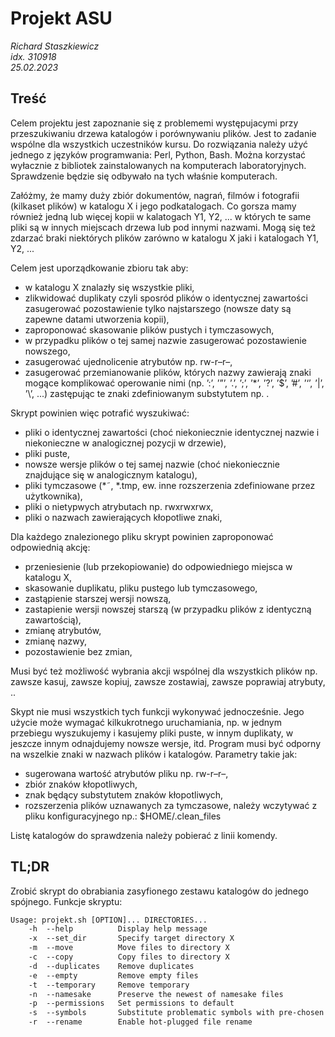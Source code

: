 # Projekt ASU
_Richard Staszkiewicz_ \
_idx. 310918_ \
_25.02.2023_

## Treść
Celem projektu jest zapoznanie się z problememi występujacymi przy przeszukiwaniu drzewa
katalogów i porównywaniu plików. Jest to zadanie wspólne dla wszystkich uczestników kursu.
Do rozwiązania należy użyć jednego z języków programwania: Perl, Python, Bash. Można korzystać wyłacznie z bibliotek zainstalowanych na komputerach laboratoryjnych. Sprawdzenie
będzie się odbywało na tych właśnie komputerach.


Załóżmy, że mamy duży zbiór dokumentów, nagrań, filmów i fotografii (kilkaset plików) w
katalogu X i jego podkatalogach. Co gorsza mamy również jedną lub więcej kopii w kalatogach
Y1, Y2, ... w których te same pliki są w innych miejscach drzewa lub pod innymi nazwami.
Mogą się też zdarzać braki niektórych plików zarówno w katalogu X jaki i katalogach Y1, Y2,
...

Celem jest uporządkowanie zbioru tak aby:
- w katalogu X znalazły się wszystkie pliki,
- zlikwidować duplikaty czyli sposród plików o identycznej zawartości zasugerować pozostawienie tylko najstarszego (nowsze daty są zapewne datami utworzenia kopii),
- zaproponować skasowanie plików pustych i tymczasowych,
- w przypadku plików o tej samej nazwie zasugerować pozostawienie nowszego,
- zasugerować ujednolicenie atrybutów np. rw-r–r–,
- zasugerować przemianowanie plików, których nazwy zawierają znaki mogące komplikować
operowanie nimi (np. ’:’, ’”’, ’.’, ’;’, ’*’, ’?’, ’$’, ’#’, ’‘’, ’|’, ’\’, ...) zastępując te znaki
zdefiniowanym substytutem np. .

Skrypt powinien więc potrafić wyszukiwać:
- pliki o identycznej zawartości (choć niekoniecznie identycznej nazwie i niekonieczne w
analogicznej pozycji w drzewie),
- pliki puste,
- nowsze wersje plików o tej samej nazwie (choć niekoniecznie znajdujące się w analogicznym katalogu),
- pliki tymczasowe (*˜, *.tmp, ew. inne rozszerzenia zdefiniowane przez użytkownika),
- pliki o nietypwych atrybutach np. rwxrwxrwx,
- pliki o nazwach zawierających kłopotliwe znaki,

Dla każdego znalezionego pliku skrypt powinien zaproponować odpowiednią akcję:
- przeniesienie (lub przekopiowanie) do odpowiedniego miejsca w katalogu X,
- skasowanie duplikatu, pliku pustego lub tymczasowego,
- zastąpienie starszej wersji nowszą,
- zastapienie wersji nowszej starszą (w przypadku plików z identyczną zawartością),
- zmianę atrybutów,
- zmianę nazwy,
- pozostawienie bez zmian,

Musi być też możliwość wybrania akcji wspólnej dla wszystkich plików np. zawsze kasuj, zawsze
kopiuj, zawsze zostawiaj, zawsze poprawiaj atrybuty, ..

Skypt nie musi wszystkich tych funkcji wykonywać jednocześnie. Jego użycie może wymagać
kilkukrotnego uruchamiania, np. w jednym przebiegu wyszukujemy i kasujemy pliki puste, w
innym duplikaty, w jeszcze innym odnajdujemy nowsze wersje, itd. Program musi być odporny
na wszelkie znaki w nazwach plików i katalogów.
Parametry takie jak:
- sugerowana wartość atrybutów pliku np. rw-r–r–,
- zbiór znaków kłopotliwych,
- znak będący substytutem znaków kłopotliwych,
- rozszerzenia plików uznawanych za tymczasowe,
należy wczytywać z pliku konfiguracyjnego np.: $HOME/.clean_files

Listę katalogów do sprawdzenia należy pobierać z linii komendy.

## TL;DR
Zrobić skrypt do obrabiania zasyfionego zestawu katalogów do jednego spójnego. Funkcje skryptu:
```.txt
Usage: projekt.sh [OPTION]... DIRECTORIES...
    -h  --help          Display help message
    -x  --set_dir       Specify target directory X
    -m  --move          Move files to directory X
    -c  --copy          Copy files to directory X
    -d  --duplicates    Remove duplicates
    -e  --empty         Remove empty files
    -t  --temporary     Remove temporary
    -n  --namesake      Preserve the newest of namesake files
    -p  --permissions   Set permissions to default
    -s  --symbols       Substitute problematic symbols with pre-chosen ('.')
    -r  --rename        Enable hot-plugged file rename
```
